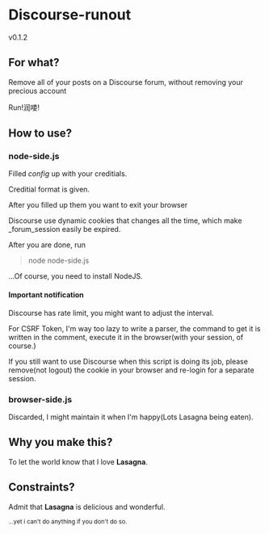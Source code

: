 # Discourse-runout 

v0.1.2

## For what?

Remove all of your posts on a Discourse forum, without removing your precious account

Run!润喽!

## How to use?

### node-side.js

Filled _config_ up with your creditials.

Creditial format is given.

After you filled up them you want to exit your browser

Discourse use dynamic cookies that changes all the time, which make _forum_session easily be expired.

After you are done, run

> node node-side.js

...Of course, you need to install NodeJS.
#### Important notification

Discourse has rate limit, you might want to adjust the interval.


For CSRF Token, I'm way too lazy to write a parser, the command to get it is written in the comment, execute it in the browser(with your session, of course.)


If you still want to use Discourse when this script is doing its job, please remove(not logout) the cookie in your browser and re-login for a separate session.

### browser-side.js

Discarded, I might maintain it when I'm happy(Lots Lasagna being eaten).

## Why you make this?

To let the world know that I love **Lasagna**.
## Constraints?

Admit that **Lasagna** is delicious and wonderful.

<small>...yet i can't do anything if you don't do so.</small>
